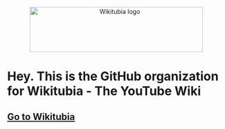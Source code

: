 <p align="center">
  <picture>
  <source media="(prefers-color-scheme: dark)" srcset="/profile/Wikitubia_dark.svg">
  <source media="(prefers-color-scheme: light)" srcset="/profile/Wikitubia_light.svg">
  <img alt="Wikitubia logo" width="400px" height="104px">
</picture>

# Hey. This is the GitHub organization for Wikitubia - The YouTube Wiki


## [Go to Wikitubia](https://youtube.fandom.com)
</p>
